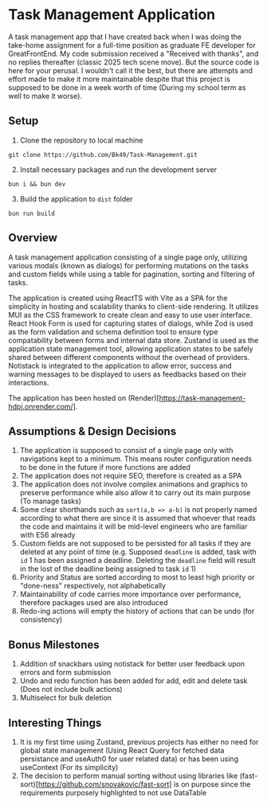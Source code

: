 # Task Management Application

A task management app that I have created back when I was doing the take-home assignment for a full-time position as graduate FE developer for GreatFrontEnd.
My code submission received a "Received with thanks", and no replies thereafter (classic 2025 tech scene move). But the source code is here for your perusal.
I wouldn't call it the best, but there are attempts and effort made to make it more maintainable despite that this project is supposed to be done in a week worth of time (During my school term as well to make it worse).

## Setup

1. Clone the repository to local machine 
```
git clone https://github.com/Bk49/Task-Management.git
```
2. Install necessary packages and run the development server
```
bun i && bun dev
```
3. Build the application to `dist` folder
```
bun run build
```

## Overview

A task management application consisting of a single page only, utilizing various modals (known as dialogs) for performing mutations on the tasks and custom fields while using a table for pagination, sorting and filtering of tasks.

The application is created using ReactTS with Vite as a SPA for the simplicity in hosting and scalability thanks to client-side rendering. It utilizes MUI as the CSS framework to create clean and easy to use user interface. React Hook Form is used for capturing states of dialogs, while Zod is used as the form validation and schema definition tool to ensure type compatability between forms and internal data store. Zustand is used as the application state management tool, allowing application states to be safely shared between different components without the overhead of providers. Notistack is integrated to the application to allow error, success and warning messages to be displayed to users as feedbacks based on their interactions.

The application has been hosted on (Render)[https://task-management-hdpj.onrender.com/].

## Assumptions & Design Decisions

1. The application is supposed to consist of a single page only with navigations kept to a minimum. This means router configuration needs to be done in the future if more functions are added
2. The application does not require SEO, therefore is created as a SPA
3. The application does not involve complex animations and graphics to preserve performance while also allow it to carry out its main purpose (To manage tasks)
4. Some clear shorthands such as `sort(a,b => a-b)` is not properly named according to what there are since it is assumed that whoever that reads the code and maintains it will be mid-level engineers who are familiar with ES6 already
5. Custom fields are not supposed to be persisted for all tasks if they are deleted at any point of time (e.g. Supposed `deadline` is added, task with `id` 1 has been assigned a deadline. Deleting the `deadline` field will result in the lost of the deadline being assigned to task `id` 1)
6. Priority and Status are sorted according to most to least high priority or "done-ness" respectively, not alphabetically
7. Maintainability of code carries more importance over performance, therefore packages used are also introduced 
8. Redo-ing actions will empty the history of actions that can be undo (for consistency)


## Bonus Milestones

1. Addition of snackbars using notistack for better user feedback upon errors and form submission
2. Undo and redo function has been added for add, edit and delete task (Does not include bulk actions)
3. Multiselect for bulk deletion


## Interesting Things

1. It is my first time using Zustand, previous projects has either no need for global state management (Using React Query for fetched data persistance and useAuth0 for user related data) or has been using useContext (For its simplicity)
2. The decision to perform manual sorting without using libraries like (fast-sort)[https://github.com/snovakovic/fast-sort] is on purpose since the requirements purposely highlighted to not use DataTable
